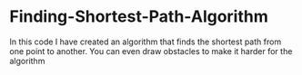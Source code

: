 # Finding-Shortest-Path-Algorithm
In this code I have created an algorithm that finds the shortest path from one point to another. You can even draw obstacles to make it harder for the algorithm
